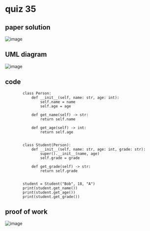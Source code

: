 # quiz 35



## paper solution
![image](https://github.com/user-attachments/assets/6c0452f1-8be4-47d4-8da4-99db54c2334b)


## UML diagram
![image](https://github.com/user-attachments/assets/3184d9ff-382c-4c7c-b2a5-a8014144a20d)


## code

            class Person:
                def __init__(self, name: str, age: int):
                    self.name = name
                    self.age = age
            
                def get_name(self) -> str:
                    return self.name
            
                def get_age(self) -> int:
                    return self.age
            
            
            class Student(Person):
                def __init__(self, name: str, age: int, grade: str):
                    super().__init__(name, age)
                    self.grade = grade
            
                def get_grade(self) -> str:
                    return self.grade
            
            
            student = Student("Bob", 18, "A")
            print(student.get_name())
            print(student.get_age())
            print(student.get_grade())


## proof of work
![image](https://github.com/user-attachments/assets/f4194d9d-d55d-4d9e-a6bb-9f58330e421f)



